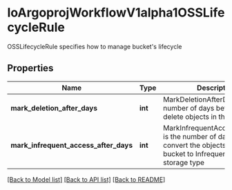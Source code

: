 # IoArgoprojWorkflowV1alpha1OSSLifecycleRule

OSSLifecycleRule specifies how to manage bucket's lifecycle
## Properties
Name | Type | Description | Notes
------------ | ------------- | ------------- | -------------
**mark_deletion_after_days** | **int** | MarkDeletionAfterDays is the number of days before we delete objects in the bucket | [optional] 
**mark_infrequent_access_after_days** | **int** | MarkInfrequentAccessAfterDays is the number of days before we convert the objects in the bucket to Infrequent Access (IA) storage type | [optional] 

[[Back to Model list]](../README.md#documentation-for-models) [[Back to API list]](../README.md#documentation-for-api-endpoints) [[Back to README]](../README.md)



